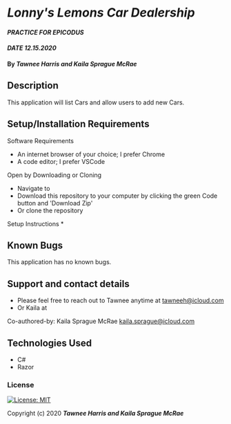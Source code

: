# _Lonny's Lemons Car Dealership_

#### _PRACTICE FOR EPICODUS_ 
#### _DATE 12.15.2020_

#### By _**Tawnee Harris and Kaila Sprague McRae**_

## Description

This application will list Cars and allow users to add new Cars.

## Setup/Installation Requirements

Software Requirements
* An internet browser of your choice; I prefer Chrome
* A code editor; I prefer VSCode

Open by Downloading or Cloning
* Navigate to <GITHUB REPO URL>
* Download this repository to your computer by clicking the green Code button and 'Download Zip'
* Or clone the repository

Setup Instructions
* 


## Known Bugs

This application has no known bugs. 

## Support and contact details

* Please feel free to reach out to Tawnee anytime at <tawneeh@icloud.com>
* Or Kaila at 

Co-authored-by: Kaila Sprague McRae <kaila.sprague@icloud.com>


## Technologies Used

* C#
* Razor

### License

[![License: MIT](https://img.shields.io/badge/License-MIT-yellow.svg)](https://opensource.org/licenses/MIT)

Copyright (c) 2020 **_Tawnee Harris and Kaila Sprague McRae_**